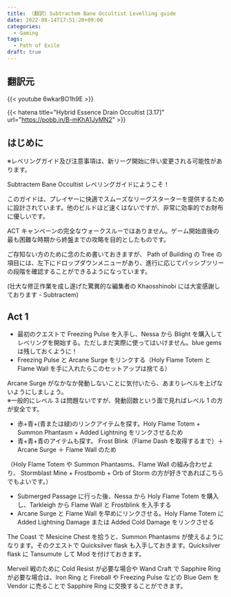 ```yaml
---
title: （翻訳）Subtractem Bane Occultist Levelling guide
date: 2022-08-14T17:51:20+09:00
categories:
  - Gaming
tags:
  - Path of Exile
draft: true
---
```


## 翻訳元

{{< youtube 6wkarBO1h9E >}}

{{< hatena title="Hybrid Essence Drain Occultist [3.17]" url="https://pobb.in/B-mKhA1JyMN2" >}}

## はじめに

※レベリングガイド及び注意事項は、新リーグ開始に伴い変更される可能性があります。

Subtractem Bane Occultist レベリングガイドにようこそ！

このガイドは、プレイヤーに快適でスムーズなリーグスターターを提供するために設計されています。他のビルドほど速くはないですが、非常に効率的でお財布に優しいです。

ACT キャンペーンの完全なウォークスルーではありません。ゲーム開始直後の最も困難な時期から終盤までの攻略を目的としたものです。

ご存知ない方のために念のため書いておきますが、 Path of Building の Tree の項目には、左下にドロップダウンメニューがあり、進行に応じてパッシブツリーの段階を確認することができるようになっています。

(壮大な修正作業を成し遂げた驚異的な編集者の Khaosshinobi には大変感謝しております - Subtractem)

## Act 1

- 最初のクエストで Freezing Pulse を入手し、Nessa から Blight を購入してレベリングを開始する。ただしまだ実際に使ってはいけません。blue gems は残しておくように！
- Freezing Pulse と Arcane Surge をリンクする（Holy Flame Totem と Flame Wall を手に入れたらこのセットアップは捨てる）

Arcane Surge がなかなか発動しないことに気付いたら、あまりレベルを上げないようにしましょう。  
※一般的にレベル 3 は問題ないですが、発動回数という面で見ればレベル 1 の方が安全です。

- 赤+青+(青または緑)のリンクアイテムを探す。Holy Flame Totem + Summon Phantasm + Added Lightning をリンクさせるため
- 青+青+青のアイテムも探す。 Frost Blink（Flame Dash を取得するまで）＋ Arcane Surge ＋ Flame Wall のため

（Holy Flame Totem や Summon Phantasms、Flame Wall の組み合わせより、 Stormblast Mine + Frostbomb + Orb of Storm の方が好きであればこちらでもよいです。）

- Submerged Passage に行った後、Nessa から Holy Flame Totem を購入し、Tarkleigh から Flame Wall と Frostblink を入手する
- Arcane Surge と Flame Wall を早めにリンクさせる。Holy Flame Totem に Added Lightning Damage または Added Cold Damage をリンクさせる

The Coast で Mesicine Chest を拾うと、Summon Phantasms が使えるようになります。そのクエストで Quicksilver flask も入手しておきます。Quicksilver flask に Tansumute して Mod を付けておきます。

Merveil 戦のために Cold Resist が必要な場合や Wand Craft で Sapphire Ring が必要な場合は、Iron Ring と Fireball や Freezing Pulse などの Blue Gem を Vendor に売ることで Sapphire Ring に交換することができます。
